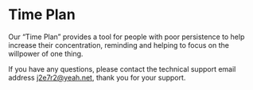 # Time Plan
Our “Time Plan” provides a tool for people with poor persistence to help increase their concentration, reminding and helping to focus on the willpower of one thing.

If you have any questions, please contact the technical support email address j2e7r2@yeah.net, thank you for your support.
